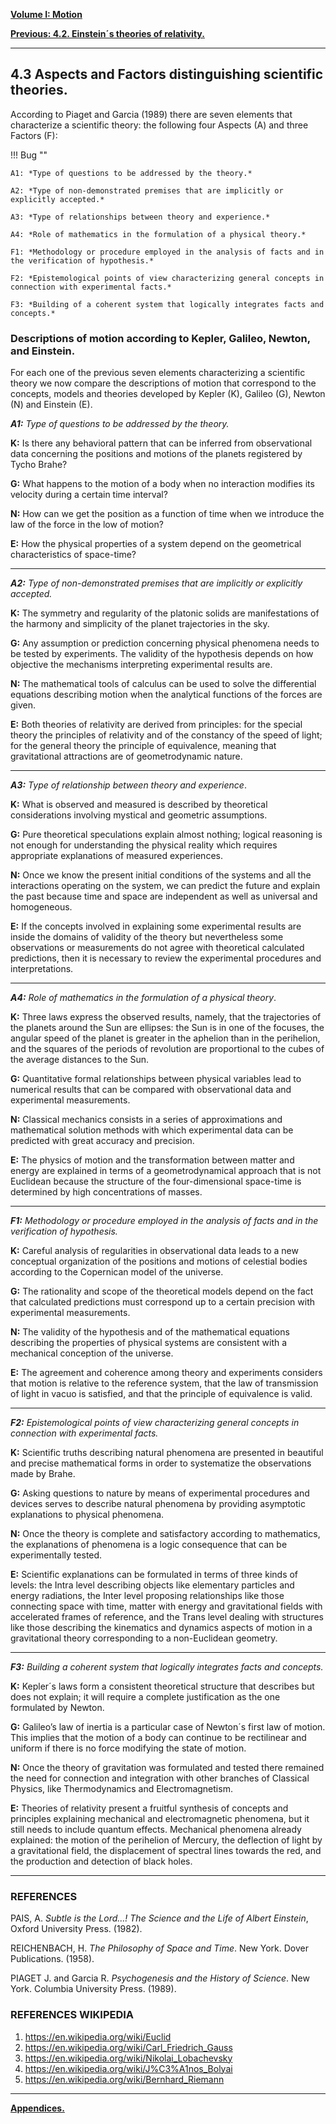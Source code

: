 
[**Volume I: Motion**](./volume-I.md)

[**Previous: 4.2. Einstein´s theories of relativity.**](./vol-I-chap-4-sect-2.md) 

***

## 4.3 Aspects and Factors distinguishing scientific theories.

	
According to Piaget and Garcia (1989) there are seven elements that characterize a scientific theory: the following four Aspects (A) and three Factors (F):
	
!!! Bug ""

    A1: *Type of questions to be addressed by the theory.*

    A2: *Type of non-demonstrated premises that are implicitly or explicitly accepted.*
        
    A3: *Type of relationships between theory and experience.*
        
    A4: *Role of mathematics in the formulation of a physical theory.*
        
    F1: *Methodology or procedure employed in the analysis of facts and in the verification of hypothesis.*
        
    F2: *Epistemological points of view characterizing general concepts in connection with experimental facts.*

    F3: *Building of a coherent system that logically integrates facts and concepts.*

### Descriptions of motion according to Kepler, Galileo, Newton, and Einstein.

For each one of the previous seven elements characterizing a scientific theory we now compare the descriptions of motion that correspond to the concepts, models and theories developed by Kepler (K), Galileo (G), Newton (N) and Einstein (E). 

***A1:*** *Type of questions to be addressed by the theory.*

**K:**  Is there any behavioral pattern that can be inferred from observational data concerning the positions and motions of the planets registered by Tycho Brahe? 
	
**G:**  What happens to the motion of a body when no interaction modifies its velocity during a certain time interval? 
	
**N:**  How can we get the position as a function of time when we introduce the law of the force in the low of motion? 
	
**E:**  How the physical properties of a system depend on the geometrical characteristics of space-time? 

***
	
***A2:*** *Type of non-demonstrated premises that are implicitly or explicitly accepted.*
 
**K:**  The symmetry and regularity of the platonic solids are manifestations of the harmony and simplicity of the planet trajectories in the sky. 

**G:**  Any assumption or prediction concerning physical phenomena needs to be tested by experiments. The validity of the hypothesis depends on how objective the mechanisms interpreting experimental results are. 

**N:**  The mathematical tools of calculus can be used to solve the differential equations describing motion when the analytical functions of the forces are given.

**E:**  Both theories of relativity are derived from principles: for the special theory the principles of relativity and of the constancy of the speed of light; for the general theory the principle of equivalence, meaning that gravitational attractions are of geometrodynamic nature.

***
	
***A3:*** *Type of relationship between theory and experience*. 

**K:**  What is observed and measured is described by theoretical considerations involving mystical and geometric assumptions. 
	
**G:**  Pure theoretical speculations explain almost nothing; logical reasoning is not enough for understanding the physical reality which requires appropriate explanations of measured experiences. 

**N:**  Once we know the present initial conditions of the systems and all the interactions operating on the system, we can predict the future and explain the past because time and space are independent as well as universal and homogeneous. 
	
**E:**  If the concepts involved in explaining some experimental results are inside the domains of validity of the theory but nevertheless some observations or measurements do not agree with theoretical calculated predictions, then it is necessary to review the experimental procedures and interpretations.

***
	
***A4:*** *Role of mathematics in the formulation of a physical theory*. 

**K:**  Three laws express the observed results, namely, that the trajectories of the planets around the Sun are ellipses: the Sun is in one of the focuses, the angular speed of the planet is greater in the aphelion than in the perihelion, and the squares of the periods of revolution are proportional to the cubes of the average distances to the Sun. 
	
**G:**  Quantitative formal relationships between physical variables lead to numerical results that can be compared with observational data and experimental measurements. 
	
**N:**  Classical mechanics consists in a series of approximations and mathematical solution methods with which experimental data can be predicted with great accuracy and precision.  
	
**E:**  The physics of motion and the transformation between matter and energy are explained in terms of a geometrodynamical approach that is not Euclidean because the structure of the four-dimensional space-time is determined by high concentrations of masses.	

***
	
***F1:*** *Methodology or procedure employed in the analysis of facts and in the verification of hypothesis.*		

**K:**  Careful analysis of regularities in observational data leads to a new conceptual organization of the positions and motions of celestial bodies according to the Copernican model of the universe. 
	
**G:**  The rationality and scope of the theoretical models depend on the fact that calculated predictions must correspond up to a certain precision with experimental measurements. 
	
**N:**  The validity of the hypothesis and of the mathematical equations describing the properties of physical systems are consistent with a mechanical conception of the universe. 
	
**E:**  The agreement and coherence among theory and experiments considers that motion is relative to the reference system, that the law of transmission of light in vacuo is satisfied, and that the principle of equivalence is valid.

***
	
***F2:*** *Epistemological points of view characterizing general concepts in connection with experimental facts.* 

**K:**  Scientific truths describing natural phenomena are presented in beautiful and precise mathematical forms in order to systematize the observations made by Brahe. 
	
**G:**  Asking questions to nature by means of experimental procedures and devices serves to describe natural phenomena by providing asymptotic explanations to physical phenomena. 
	
**N:**  Once the theory is complete and satisfactory according to mathematics, the explanations of phenomena is a logic consequence that can be experimentally tested. 
	
**E:**  Scientific explanations can be formulated in terms of three kinds of levels: the Intra level describing objects like elementary particles and energy radiations, the Inter level proposing relationships like those connecting space with time, matter with energy and gravitational fields with accelerated frames of reference, and the Trans level dealing with structures like those describing the kinematics and dynamics aspects of motion in a gravitational theory corresponding to a non-Euclidean geometry.
	
***

***F3:*** *Building a coherent system that logically integrates facts and concepts.*  

**K:**  Kepler´s laws form a consistent theoretical structure that describes but does not explain; it will require a complete justification as the one formulated by Newton. 
	
**G:**  Galileo’s law of inertia is a particular case of Newton´s first law of motion. This implies that the motion of a body can continue to be rectilinear and uniform if there is no force modifying the state of motion.
	
**N:**  Once the theory of gravitation was formulated and tested there remained the need for connection and integration with other branches of Classical Physics, like Thermodynamics and Electromagnetism. 
	
**E:**  Theories of relativity present a fruitful synthesis of concepts and principles explaining mechanical and electromagnetic phenomena, but it still needs to include quantum effects. Mechanical phenomena already explained: the motion of the perihelion of Mercury, the deflection of light by a gravitational field, the displacement of spectral lines towards the red, and the production and detection of black holes.

***

### REFERENCES

PAIS, A. *Subtle is the Lord…! The Science and the Life of Albert Einstein*, Oxford University Press. (1982).

REICHENBACH, H. *The Philosophy of Space and Time*. New York. Dover Publications. (1958).

PIAGET J. and Garcia R. *Psychogenesis and the History of Science*. New York. Columbia University Press. (1989).

### REFERENCES WIKIPEDIA

1. https://en.wikipedia.org/wiki/Euclid
2. https://en.wikipedia.org/wiki/Carl_Friedrich_Gauss
3. https://en.wikipedia.org/wiki/Nikolai_Lobachevsky
4. https://en.wikipedia.org/wiki/J%C3%A1nos_Bolyai
5. https://en.wikipedia.org/wiki/Bernhard_Riemann


***

[**Appendices.**](./vol-I-chap-4-apendix.md)
